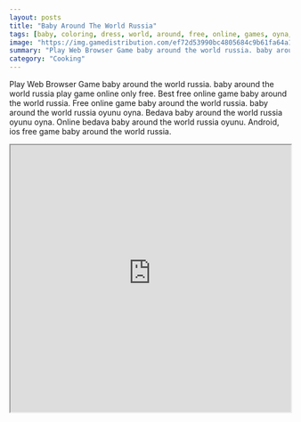 ```yaml
---
layout: posts
title: "Baby Around The World Russia"
tags: [baby, coloring, dress, world, around, free, online, games, oyna, game, free, games, play, play, games]
image: "https://img.gamedistribution.com/ef72d53990bc4805684c9b61fa64a102.jpg"
summary: "Play Web Browser Game baby around the world russia. baby around the world russia play game online only free. Best free online game baby around the world russia. Free online game baby around the world russia. baby around the world russia oyunu oyna. Bedava baby around the world russia oyunu oyna. Online bedava baby around the world russia oyunu. Android, ios free game baby around the world russia."
category: "Cooking"
---
```


Play Web Browser Game baby around the world russia. baby around the world russia play game online only free. Best free online game baby around the world russia. Free online game baby around the world russia. baby around the world russia oyunu oyna. Bedava baby around the world russia oyunu oyna. Online bedava baby around the world russia oyunu. Android, ios free game baby around the world russia.

<iframe width="100%" height="480px;" src="https://flash.gamedistribution.com?game=ef72d53990bc4805684c9b61fa64a102"></iframe>
